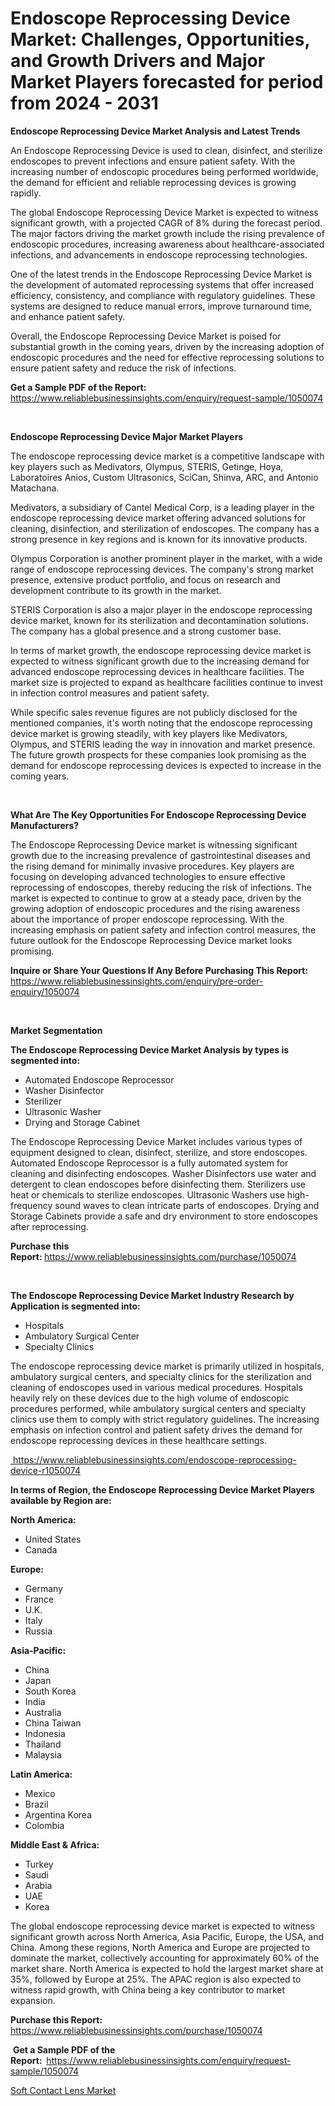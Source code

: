<p><h1>Endoscope Reprocessing Device Market: Challenges, Opportunities, and Growth Drivers and Major Market Players forecasted for period from 2024 - 2031</h1></p><p><strong>Endoscope Reprocessing Device Market Analysis and Latest Trends</strong></p>
<p><p>An Endoscope Reprocessing Device is used to clean, disinfect, and sterilize endoscopes to prevent infections and ensure patient safety. With the increasing number of endoscopic procedures being performed worldwide, the demand for efficient and reliable reprocessing devices is growing rapidly.</p><p>The global Endoscope Reprocessing Device Market is expected to witness significant growth, with a projected CAGR of 8% during the forecast period. The major factors driving the market growth include the rising prevalence of endoscopic procedures, increasing awareness about healthcare-associated infections, and advancements in endoscope reprocessing technologies.</p><p>One of the latest trends in the Endoscope Reprocessing Device Market is the development of automated reprocessing systems that offer increased efficiency, consistency, and compliance with regulatory guidelines. These systems are designed to reduce manual errors, improve turnaround time, and enhance patient safety.</p><p>Overall, the Endoscope Reprocessing Device Market is poised for substantial growth in the coming years, driven by the increasing adoption of endoscopic procedures and the need for effective reprocessing solutions to ensure patient safety and reduce the risk of infections.</p></p>
<p><strong>Get a Sample PDF of the Report:&nbsp;</strong> <a href="https://www.reliablebusinessinsights.com/enquiry/request-sample/1050074">https://www.reliablebusinessinsights.com/enquiry/request-sample/1050074</a></p>
<p>&nbsp;</p>
<p><strong>Endoscope Reprocessing Device Major Market Players</strong></p>
<p><p>The endoscope reprocessing device market is a competitive landscape with key players such as Medivators, Olympus, STERIS, Getinge, Hoya, Laboratoires Anios, Custom Ultrasonics, SciCan, Shinva, ARC, and Antonio Matachana. </p><p>Medivators, a subsidiary of Cantel Medical Corp, is a leading player in the endoscope reprocessing device market offering advanced solutions for cleaning, disinfection, and sterilization of endoscopes. The company has a strong presence in key regions and is known for its innovative products. </p><p>Olympus Corporation is another prominent player in the market, with a wide range of endoscope reprocessing devices. The company's strong market presence, extensive product portfolio, and focus on research and development contribute to its growth in the market.</p><p>STERIS Corporation is also a major player in the endoscope reprocessing device market, known for its sterilization and decontamination solutions. The company has a global presence and a strong customer base.</p><p>In terms of market growth, the endoscope reprocessing device market is expected to witness significant growth due to the increasing demand for advanced endoscope reprocessing devices in healthcare facilities. The market size is projected to expand as healthcare facilities continue to invest in infection control measures and patient safety.</p><p>While specific sales revenue figures are not publicly disclosed for the mentioned companies, it's worth noting that the endoscope reprocessing device market is growing steadily, with key players like Medivators, Olympus, and STERIS leading the way in innovation and market presence. The future growth prospects for these companies look promising as the demand for endoscope reprocessing devices is expected to increase in the coming years.</p></p>
<p>&nbsp;</p>
<p><strong>What Are The Key Opportunities For Endoscope Reprocessing Device Manufacturers?</strong></p>
<p><p>The Endoscope Reprocessing Device market is witnessing significant growth due to the increasing prevalence of gastrointestinal diseases and the rising demand for minimally invasive procedures. Key players are focusing on developing advanced technologies to ensure effective reprocessing of endoscopes, thereby reducing the risk of infections. The market is expected to continue to grow at a steady pace, driven by the growing adoption of endoscopic procedures and the rising awareness about the importance of proper endoscope reprocessing. With the increasing emphasis on patient safety and infection control measures, the future outlook for the Endoscope Reprocessing Device market looks promising.</p></p>
<p><strong>Inquire or Share Your Questions If Any Before Purchasing This Report:</strong> <a href="https://www.reliablebusinessinsights.com/enquiry/pre-order-enquiry/1050074">https://www.reliablebusinessinsights.com/enquiry/pre-order-enquiry/1050074</a></p>
<p>&nbsp;</p>
<p><strong>Market Segmentation</strong></p>
<p><strong>The Endoscope Reprocessing Device Market Analysis by types is segmented into:</strong></p>
<p><ul><li>Automated Endoscope Reprocessor</li><li>Washer Disinfector</li><li>Sterilizer</li><li>Ultrasonic Washer</li><li>Drying and Storage Cabinet</li></ul></p>
<p><p>The Endoscope Reprocessing Device Market includes various types of equipment designed to clean, disinfect, sterilize, and store endoscopes. Automated Endoscope Reprocessor is a fully automated system for cleaning and disinfecting endoscopes. Washer Disinfectors use water and detergent to clean endoscopes before disinfecting them. Sterilizers use heat or chemicals to sterilize endoscopes. Ultrasonic Washers use high-frequency sound waves to clean intricate parts of endoscopes. Drying and Storage Cabinets provide a safe and dry environment to store endoscopes after reprocessing.</p></p>
<p><strong>Purchase this Report:&nbsp;</strong><a href="https://www.reliablebusinessinsights.com/purchase/1050074">https://www.reliablebusinessinsights.com/purchase/1050074</a></p>
<p>&nbsp;</p>
<p><strong>The Endoscope Reprocessing Device Market Industry Research by Application is segmented into:</strong></p>
<p><ul><li>Hospitals</li><li>Ambulatory Surgical Center</li><li>Specialty Clinics</li></ul></p>
<p><p>The endoscope reprocessing device market is primarily utilized in hospitals, ambulatory surgical centers, and specialty clinics for the sterilization and cleaning of endoscopes used in various medical procedures. Hospitals heavily rely on these devices due to the high volume of endoscopic procedures performed, while ambulatory surgical centers and specialty clinics use them to comply with strict regulatory guidelines. The increasing emphasis on infection control and patient safety drives the demand for endoscope reprocessing devices in these healthcare settings.</p></p>
<p><a href="https://www.reliablebusinessinsights.com/endoscope-reprocessing-device-r1050074">&nbsp;https://www.reliablebusinessinsights.com/endoscope-reprocessing-device-r1050074</a></p>
<p><strong>In terms of Region, the Endoscope Reprocessing Device Market Players available by Region are:</strong></p>
<p>
    <p> <strong> North America: </strong>
        <ul>
            <li>United States</li>
            <li>Canada</li>
        </ul>
        </p> 
    <p> <strong> Europe: </strong>
        <ul>
            <li>Germany</li>
            <li>France</li>
            <li>U.K.</li>
            <li>Italy</li>
            <li>Russia</li>
        </ul>
        </p> 
    <p> <strong> Asia-Pacific: </strong>
        <ul>
            <li>China</li>
            <li>Japan</li>
            <li>South Korea</li>
            <li>India</li>
            <li>Australia</li>
            <li>China Taiwan</li>
            <li>Indonesia</li>
            <li>Thailand</li>
            <li>Malaysia</li>
        </ul>
        </p> 
    <p> <strong> Latin America: </strong>
        <ul>
            <li>Mexico</li>
            <li>Brazil</li>
            <li>Argentina Korea</li>
            <li>Colombia</li>
        </ul>
        </p> 
    <p> <strong> Middle East & Africa: </strong>
        <ul>
            <li>Turkey</li>
            <li>Saudi</li>
            <li>Arabia</li>
            <li>UAE</li>
            <li>Korea</li>
        </ul>
    </p>
    </p>
<p><p>The global endoscope reprocessing device market is expected to witness significant growth across North America, Asia Pacific, Europe, the USA, and China. Among these regions, North America and Europe are projected to dominate the market, collectively accounting for approximately 60% of the market share. North America is expected to hold the largest market share at 35%, followed by Europe at 25%. The APAC region is also expected to witness rapid growth, with China being a key contributor to market expansion.</p></p>
<p><strong>Purchase this Report: </strong><a href="https://www.reliablebusinessinsights.com/purchase/1050074">https://www.reliablebusinessinsights.com/purchase/1050074</a></p>
<p>&nbsp;<strong>Get a Sample PDF of the Report:&nbsp;&nbsp;</strong><a href="https://www.reliablebusinessinsights.com/enquiry/request-sample/1050074">https://www.reliablebusinessinsights.com/enquiry/request-sample/1050074</a></p>
<p><strong></strong></p>
<p><p><a href="https://github.com/mdinislamsheik/Market-Research-Report-List-1/blob/main/soft-contact-lens-market.md">Soft Contact Lens Market</a></p></p>